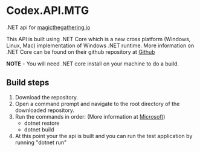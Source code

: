 ﻿# Codex.API.MTG
.NET api for [magicthegathering.io](http://magicthegathering.io/)

This API is built using .NET Core which is a new cross platform (Windows, Linux, Mac) implementation of Windows .NET runtime.
More information on .NET Core can be found on their github repository at [Github](https://github.com/dotnet/core)

__NOTE__ - You will need .NET core install on your machine to do a build.

## Build steps
1.	Download the repository.
2.	Open a command prompt and navigate to the root directory of the downloaded repository.
3.	Run the commands in order: (More information at [Microsoft](https://docs.microsoft.com/en-us/dotnet/articles/core/tools/))
	*	dotnet restore
	*	dotnet build
4.	At this point your the api is built and you can run the test application by running "dotnet run"
 
